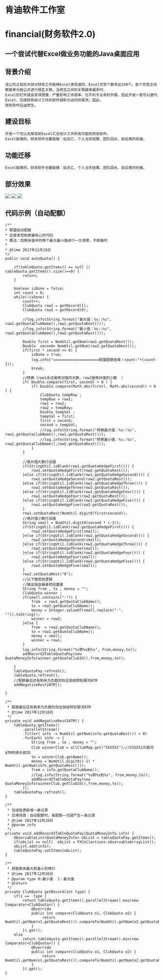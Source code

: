 # 肯迪软件工作室
# financial(财务软件2.0)
## 一个尝试代替Excel做业务功能的Java桌面应用
## 背景介绍
    该公司之前的大部分财务工作是用Excel来完成的，Excel页签个数多达150个。各个页签之间都是单元格公式进行相互关联。当相互之间的关联越来越多时，
    Excel的打开就会变得很慢，严重影响工作效率，也不利于业务的开展。因此开发一款可以替代Excel，完成财务统计工作的软件就称为迫切的需求。因此，
    财务软件应运而生。
## 建设目标
    开发一个可以支撑目前Excel汇总统计工作所有功能的财务软件。
    Excel能做的，财务软件也要能做：如总汇、个人当天结算、团队回水、前后表的衔接。
## 功能迁移
    Excel能做的，财务软件也要能做：如总汇、个人当天结算、团队回水、前后表的衔接。
## 部分效果
![](https://github.com/greatkendy123/financial/raw/master/resource/images/1.png)
![](https://github.com/greatkendy123/financial/raw/master/resource/images/2.png)
![](https://github.com/greatkendy123/financial/raw/master/resource/images/3.png)

## 代码示例（自动配额）
	/**
	* 联盟自动配额
	* 这是本控制类最核心的代码
	* 算法：找剩余值中的两个最大最小值进行一方清零，不断循环
	* 
	* @time 2017年12月18日
	*/
    public void autoQuota() {
    	
    	if(tableQuota.getItems() == null || tableQuota.getItems().size()==0) {
    		return;
    	}
    	
    	boolean isDone = false;
    	int count = 0;
    	while(!isDone) {
    		count++;
    		ClubQuota row1 = getRecord(1);
			ClubQuota row2 = getRecord(0);
			
			//log.info(String.format("最大值：%s::%s", row1.getQuotaClubName(),row1.getQuotaRest()));
			//log.info(String.format("最小值：%s::%s", row2.getQuotaClubName(),row2.getQuotaRest()));
			
			Double first = NumUtil.getNum(row1.getQuotaRest());
			Double  second= NumUtil.getNum(row2.getQuotaRest());
			if(first * second >= 0) {
				isDone = true;
				log.info("=====================联盟配额结束！count:"+(count-1));
				break;
			}
			//转换（row1永远是绝对值的大数，row2是绝对值的小数	）
			if( Double.compare(first, second) > 0 ) {
				if( Double.compare(Math.abs(first), Math.abs(second)) < 0 ) {
					ClubQuota tempRow ;
					tempRow = row1;
					row1 = row2;
					row2 = tempRow;
					Double tempVal ;
					tempVal = first;
					first = second;
					second = tempVal;
					//log.info(String.format("转换最大值：%s::%s", row1.getQuotaClubName(),row1.getQuotaRest()));
					//log.info(String.format("转换最小值：%s::%s", row2.getQuotaClubName(),row2.getQuotaRest()));
				}
			}
			
			//绝对值大数行设值
			if(StringUtil.isBlank(row1.getQuotaHedgeFirst())) {
				row1.setQuotaHedgeFirst(row2.getQuotaRest());
			}else if(StringUtil.isBlank(row1.getQuotaHedgeSecond())) {
				row1.setQuotaHedgeSecond(row2.getQuotaRest());
			}else if(StringUtil.isBlank(row1.getQuotaHedgeThree())) {
				row1.setQuotaHedgeThree(row2.getQuotaRest());
			}else if(StringUtil.isBlank(row1.getQuotaHedgeFour())) {
				row1.setQuotaHedgeFour(row2.getQuotaRest());
			}else if(StringUtil.isBlank(row1.getQuotaHedgeFive())) {
				row1.setQuotaHedgeFive(row2.getQuotaRest());
			}
			row1.setQuotaRest(NumUtil.digit0(first+second));
			//绝对值小数行设值
			String small = NumUtil.digit0(second * (-1));
			if(StringUtil.isBlank(row2.getQuotaHedgeFirst())) {
				row2.setQuotaHedgeFirst(small);
			}else if(StringUtil.isBlank(row2.getQuotaHedgeSecond())) {
				row2.setQuotaHedgeSecond(small);
			}else if(StringUtil.isBlank(row2.getQuotaHedgeThree())) {
				row2.setQuotaHedgeThree(small);
			}else if(StringUtil.isBlank(row2.getQuotaHedgeFour())) {
				row2.setQuotaHedgeFour(small);
			}else if(StringUtil.isBlank(row2.getQuotaHedgeFive())) {
				row2.setQuotaHedgeFive(small);
			}
			row2.setQuotaRest("0");
			//以下做其他逻辑
			//输出钱由输者转给赢者
			String from , to , money = "";
			ClubQuota winner ;
			if(small.contains("-")) {
				from  = row1.getQuotaClubName();
				to = row2.getQuotaClubName();
				money = Integer.valueOf(small.replace("-", "")).toString();
				winner = row2;
			}else {
				from  = row2.getQuotaClubName();
				to = row1.getQuotaClubName();
				money = small;
				winner = row1;
			}
			log.info(String.format("%s转%s到%s", from,money,to));
			addRecord2TableQuotaPay(new QuotaMoneyInfo(winner.getQuotaClubId(),from,money,to));
			
		}
    	tableQuotaPay.refresh();
		tableQuota.refresh();
		//配额最后还有剩余为负数的则全部结转到银河ATM
		addNegativeRest2ATM();
    	
    }
    
    /**
     * 配额最后还有剩余为负数的则全部结转到银河ATM
     * @time 2017年12月18日
     */
    private void addNegativeRest2ATM() {
    	tableQuota.getItems()
    		.parallelStream()
    		.filter( info -> NumUtil.getNum(info.getQuotaRest()) < 0)
    		.forEach( info -> {
    			String from , to , money = "";
    			Club winnerClub = allClubMap.get("555551");//555551为银河ATM的俱乐部ID
    			to = winnerClub.getName();		
    			money = NumUtil.digit0((-1) * NumUtil.getNum(info.getQuotaRest()));
    			from = info.getQuotaClubName();
    			//log.info(String.format("%s转%s到%s", from,money,to));
    			addRecord2TableQuotaPay(new QuotaMoneyInfo(winnerClub.getClubId(),from,money,to));
    		});
    	tableQuotaPay.refresh();
    }
    
    /**
     * 往结账表新增一条记录
     * 应用场景：自动配额时，每配额一次就产生一条记录
     * @time 2017年12月18日
     * @param info
     */
    private void addRecord2TableQuotaPay(QuotaMoneyInfo info) {
    	ObservableList<QuotaMoneyInfo> obList = tableQuotaPay.getItems();
    	if(obList == null)  obList = FXCollections.observableArrayList();
    	obList.add(info);
    	tableQuotaPay.setItems(obList);
    }
    
	/**
	 * 获取剩余最大和最小的两行
	 * @time 2017年12月16日
	 * @param type 0:最小值  1：最大值 
	 * @return
	 */
    private ClubQuota getRecord(int type) {
    	if(1 ==  type )
	    	return tableQuota.getItems().parallelStream().max(new Comparator<ClubQuota>() {  
	            @Override  
	            public int compare(ClubQuota o1, ClubQuota o2) {  
	                 return NumUtil.getNum(o1.getQuotaRest()).compareTo(NumUtil.getNum(o2.getQuotaRest()));  
	            }  
	        }).get();  
    	else
	    	return tableQuota.getItems().parallelStream().min(new Comparator<ClubQuota>() {  
	            @Override  
	            public int compare(ClubQuota o1, ClubQuota o2) {  
	                 return NumUtil.getNum(o1.getQuotaRest()).compareTo(NumUtil.getNum(o2.getQuotaRest()));  
	            }  
	        }).get();  
    }
